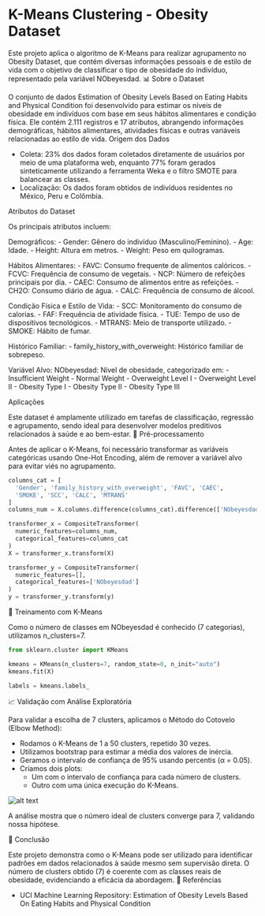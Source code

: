 # K-Means Clustering - Obesity Dataset

Este projeto aplica o algoritmo de K-Means para realizar agrupamento no Obesity Dataset, que contém diversas informações pessoais e de estilo de vida com o objetivo de classificar o tipo de obesidade do indivíduo, representado pela variável NObeyesdad.
📊 Sobre o Dataset

O conjunto de dados Estimation of Obesity Levels Based on Eating Habits and Physical Condition foi desenvolvido para estimar os níveis de obesidade em indivíduos com base em seus hábitos alimentares e condição física. Ele contém 2.111 registros e 17 atributos, abrangendo informações demográficas, hábitos alimentares, atividades físicas e outras variáveis relacionadas ao estilo de vida.
Origem dos Dados

  - Coleta: 23% dos dados foram coletados diretamente de usuários por meio de uma plataforma web, enquanto 77% foram gerados sinteticamente utilizando a ferramenta Weka e o filtro SMOTE para balancear as classes.
  - Localização: Os dados foram obtidos de indivíduos residentes no México, Peru e Colômbia.

Atributos do Dataset

Os principais atributos incluem:

  Demográficos:
    - Gender: Gênero do indivíduo (Masculino/Feminino).
    - Age: Idade.
    - Height: Altura em metros.
    - Weight: Peso em quilogramas.

  Hábitos Alimentares:
    - FAVC: Consumo frequente de alimentos calóricos.
    - FCVC: Frequência de consumo de vegetais.
    - NCP: Número de refeições principais por dia.
    - CAEC: Consumo de alimentos entre as refeições.
    - CH2O: Consumo diário de água.
    - CALC: Frequência de consumo de álcool.

  Condição Física e Estilo de Vida:
    - SCC: Monitoramento do consumo de calorias.
    - FAF: Frequência de atividade física.
    - TUE: Tempo de uso de dispositivos tecnológicos.
    - MTRANS: Meio de transporte utilizado.
    - SMOKE: Hábito de fumar.

  Histórico Familiar:
    - family_history_with_overweight: Histórico familiar de sobrepeso.

  Variável Alvo:
    NObeyesdad: Nível de obesidade, categorizado em:
      - Insufficient Weight
      - Normal Weight
      - Overweight Level I
      - Overweight Level II
      - Obesity Type I
      - Obesity Type II
      - Obesity Type III

Aplicações

Este dataset é amplamente utilizado em tarefas de classificação, regressão e agrupamento, sendo ideal para desenvolver modelos preditivos relacionados à saúde e ao bem-estar.
🔧 Pré-processamento

Antes de aplicar o K-Means, foi necessário transformar as variáveis categóricas usando One-Hot Encoding, além de remover a variável alvo para evitar viés no agrupamento.
```python
columns_cat = [
  'Gender', 'family_history_with_overweight', 'FAVC', 'CAEC',
  'SMOKE', 'SCC', 'CALC', 'MTRANS'
]
columns_num = X.columns.difference(columns_cat).difference(['NObeyesdad'])

transformer_x = CompositeTransformer(
  numeric_features=columns_num,
  categorical_features=columns_cat
)
X = transformer_x.transform(X)

transformer_y = CompositeTransformer(
  numeric_features=[],
  categorical_features=['NObeyesdad']
)
y = transformer_y.transform(y)
```

📌 Treinamento com K-Means

Como o número de classes em NObeyesdad é conhecido (7 categorias), utilizamos n_clusters=7.

```python
from sklearn.cluster import KMeans

kmeans = KMeans(n_clusters=7, random_state=0, n_init="auto")
kmeans.fit(X)

labels = kmeans.labels_
```

📈 Validação com Análise Exploratória

Para validar a escolha de 7 clusters, aplicamos o Método do Cotovelo (Elbow Method):
  - Rodamos o K-Means de 1 a 50 clusters, repetido 30 vezes.
  - Utilizamos bootstrap para estimar a média dos valores de inércia.
  - Geramos o intervalo de confiança de 95% usando percentis (α = 0.05).
  - Criamos dois plots:
    - Um com o intervalo de confiança para cada número de clusters.
    - Outro com uma única execução do K-Means.

![alt text](image.png)

A análise mostra que o número ideal de clusters converge para 7, validando nossa hipótese.

🧠 Conclusão

Este projeto demonstra como o K-Means pode ser utilizado para identificar padrões em dados relacionados à saúde mesmo sem supervisão direta. O número de clusters obtido (7) é coerente com as classes reais de obesidade, evidenciando a eficácia da abordagem.
🔗 Referências
  - UCI Machine Learning Repository: Estimation of Obesity Levels Based On Eating Habits and Physical Condition
